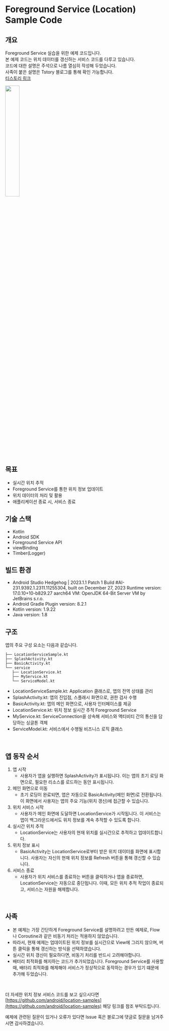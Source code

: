 # Foreground Service (Location) Sample Code

## 개요

Foreground Service 실습을 위한 예제 코드입니다.<br>
본 예제 코드는 위치 데이터를 갱신하는 서비스 코드를 다루고 있습니다.<br>
코드에 대한 설명은 주석으로 나름 열심히 작성해 두었습니다.<br>
사족이 붙은 설명은 Tstory 블로그를 통해 확인 가능합니다.<br>
[티스토리 링크](https://parade621.tistory.com/83#comment22530594)

<img src="https://github.com/parade621/Foreground_Service-Location-_Sample/assets/36446270/2e1ad226-456e-40f0-847e-0effd15ec0b6" width="30%" height="30%">

## 목표

- 실시간 위치 추적
- Foreground Service를 통한 위치 정보 업데이트
- 위치 데이터의 처리 및 활용
- 애플리케이션 종료 시, 서비스 종료

## 기술 스택

- Kotlin
- Android SDK
- Foreground Service API
- viewBinding
- Timber(Logger)

## 빌드 환경

- Android Studio Hedgehog | 2023.1.1 Patch 1
  Build #AI-231.9392.1.2311.11255304, built on December 27, 2023
  Runtime version: 17.0.10+10-b829.27 aarch64
  VM: OpenJDK 64-Bit Server VM by JetBrains s.r.o.
- Android Gradle Plugin version: 8.2.1
- Kotlin version: 1.9.22
- Java version: 1.8

## 구조

앱의 주요 구성 요소는 다음과 같습니다.

```agsl
├── LocationServiceSample.kt
├── SplashActivity.kt
├── BasicActivity.kt
└── service
   ├── LocationService.kt
   ├── MyService.kt 
   └── ServiceModel.kt
```

- LocationServiceSample.kt: Application 클래스로, 앱의 전역 상태를 관리
- SplashActivity.kt: 앱의 진입점, 스플래시 화면으로, 권한 검사 수행
- BasicActivity.kt: 앱의 메인 화면으로, 사용자 인터페이스를 제공
- LocationService.kt: 위치 정보 실시간 추적 Foreground Service
- MyService.kt: ServiceConnection을 상속해 서비스와 액티비티 간의 통신을 담당하는 싱글톤 객체
- ServiceModel.kt: 서비스에서 수행될 비즈니스 로직 클래스

<br/>

## 앱 동작 순서

1. 앱 시작
    - 사용자가 앱을 실행하면 SplashActivity가 표시됩니다. 이는 앱의 초기 로딩 화면으로, 필요한 리소스를 로드하는 동안 표시됩니다.
2. 메인 화면으로 이동
    - 초기 로딩이 완료되면, 앱은 자동으로 BasicActivity(메인 화면)로 전환됩니다. 이 화면에서 사용자는 앱의 주요 기능(위치 갱신)에 접근할 수 있습니다.
3. 위치 서비스 시작
    - 사용자가 메인 화면에 도달하면 LocationService가 시작됩니다. 이 서비스는 앱이 백그라운드에서도 위치 정보를 계속 추적할 수 있도록 합니다.
4. 실시간 위치 추적
    - LocationService는 사용자의 현재 위치를 실시간으로 추적하고 업데이트합니다.
5. 위치 정보 표시
    - BasicActivity는 LocationService로부터 받은 위치 데이터를 화면에 표시합니다. 사용자는 자신의 현재 위치 정보를 Refresh 버튼을 통해 갱신할
      수 있습니다.
6. 서비스 종료
    - 사용자가 위치 서비스를 종료하는 버튼을 클릭하거나 앱을 종료하면, LocationService는 자동으로 중단됩니다. 이때, 모든 위치 추적 작업이 종료되고, 서비스는
      자원을 해제합니다.

<br/>

## 사족

- 본 예제는 가장 간단하게 Foreground Service를 설명하려고 만든 예제로, Flow나 Coroutine과 같은 비동기 처리는 적용하지 않았습니다.
- 따라서, 현재 예제는 업데이트된 위치 정보를 실시간으로 View에 그리지 않으며, 버튼 클릭을 통해 갱신하는 방식을 선택하였습니다.
- 실시간 위치 갱신이 필요하다면, 비동기 처리를 반드시 고려해야합니다.
- 배터리 최적화를 해지하는 코드가 추가되었습니다. Foreground Service를 사용할 때, 배터리 최적화를 해제해야 서비스가 정상적으로 동작하는 경우가 있기 떄문에 추가해
  두었습니다.

<br/>

더 자세한 위치 정보 서비스 코드를 보고
싶으시다면 [https://github.com/android/location-samples](https://github.com/android/location-samples) 해당
링크를 참조 부탁드립니다.

예제에 관련된 질문이 있거나 오류가 있다면 Issue 혹은 블로그에 댓글로 질문을 남겨주시면 감사하겠습니다.

